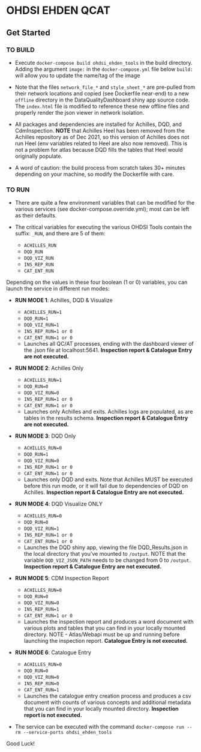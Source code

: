 # OHDSI EHDEN QCAT

## Get Started

### TO BUILD

- Execute `docker-compose build ohdsi_ehden_tools` in the build directory. Adding the argument `image:` in the `docker-compose.yml` file below `build:` will allow you to update the name/tag of the image

- Note that the files `network_file_*` and `style_sheet_*` are pre-pulled from their network locations and copied (see Dockerfile near-end) to a new `offline` directory in the DataQualityDashboard shiny app source code. The `index.html` file is modified to reference these new offline files and properly render the json viewer in network isolation.
- All packages and dependencies are installed for Achilles, DQD, and CdmInspection. **NOTE** that Achilles Heel has been removed from the Achilles repository as of Dec 2021, so this version of Achilles does not run Heel (env variables related to Heel are also now removed). This is not a problem for atlas because DQD fills the tables that Heel would originally populate.
- A word of caution: the build process from scratch takes 30+ minutes depending on your machine, so modify the Dockerfile with care.

### TO RUN

- There are quite a few environment variables that can be modified for the various services (see docker-compose.override.yml); most can be left as their defaults. 
- The critical variables for executing the various OHDSI Tools contain the suffix: `_RUN`, and there are 5 of them:

	- `ACHILLES_RUN`
	- `DQD_RUN`
	- `DQD_VIZ_RUN`
	- `INS_REP_RUN`
	- `CAT_ENT_RUN`

Depending on the values in these four boolean (1 or 0) variables, you can launch the service in different run modes:

- **RUN MODE 1**: Achilles, DQD & Visualize
	- `ACHILLES_RUN=1`
	- `DQD_RUN=1`
	- `DQD_VIZ_RUN=1`
	- `INS_REP_RUN=1 or 0` 
	- `CAT_ENT_RUN=1 or 0` 
	- Launches all QC/AT processes, ending with the dashboard viewer of the .json file at localhost:5641. **Inspection report & Catalogue Entry are not executed.**

- **RUN MODE 2**: Achilles Only
	- `ACHILLES_RUN=1`
	- `DQD_RUN=0`
	- `DQD_VIZ_RUN=0`
	- `INS_REP_RUN=1 or 0` 
	- `CAT_ENT_RUN=1 or 0` 
	- Launches only Achilles and exits. Achilles logs are populated, as are tables in the results schema. **Inspection report & Catalogue Entry are not executed.**

- **RUN MODE 3**: DQD Only
	- `ACHILLES_RUN=0`
	- `DQD_RUN=1`
	- `DQD_VIZ_RUN=0`
	- `INS_REP_RUN=1 or 0` 
	- `CAT_ENT_RUN=1 or 0` 
	- Launches only DQD and exits. Note that Achilles MUST be executed before this run mode, or it will fail due to dependencies of DQD on Achilles. **Inspection report & Catalogue Entry are not executed.**

- **RUN MODE 4**: DQD Visualize ONLY
	- `ACHILLES_RUN=0`
	- `DQD_RUN=0`
	- `DQD_VIZ_RUN=1`
	- `INS_REP_RUN=1 or 0` 
	- `CAT_ENT_RUN=1 or 0` 
	- Launches the DQD shiny app, viewing the file DQD_Results.json in the local directory that you've mounted to `/output`. NOTE that the variable `DQD_VIZ_JSON_PATH` needs to be changed from 0 to `/output`. **Inspection report & Catalogue Entry are not executed.**

- **RUN MODE 5**: CDM Inspection Report
	- `ACHILLES_RUN=0`
	- `DQD_RUN=0`
	- `DQD_VIZ_RUN=0`
	- `INS_REP_RUN=1` 
	- `CAT_ENT_RUN=1 or 0`
	- Launches the inspection report and produces a word document with various plots and tables that you can find in your locally mounted directory.  NOTE - Atlas/Webapi must be up and running before launching the inspection report. **Catalogue Entry is not executed.**

- **RUN MODE 6**: Catalogue Entry
	- `ACHILLES_RUN=0`
	- `DQD_RUN=0`
	- `DQD_VIZ_RUN=0`
	- `INS_REP_RUN=0` 
	- `CAT_ENT_RUN=1` 
	- Launches the catalogue entry creation process and produces a csv document with counts of various concepts and additional metadata that you can find in your locally mounted directory. **Inspection report is not executed.**

- The service can be executed with the command `docker-compose run --rm --service-ports ohdsi_ehden_tools`


Good Luck!